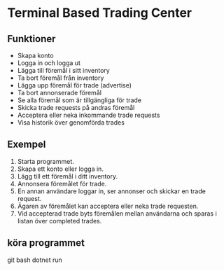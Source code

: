 # Terminal Based Trading Center

## Funktioner


- Skapa konto  
- Logga in och logga ut  
- Lägga till föremål i sitt inventory  
- Ta bort föremål från inventory  
- Lägga upp föremål för trade (advertise)  
- Ta bort annonserade föremål  
- Se alla föremål som är tillgängliga för trade  
- Skicka trade requests på andras föremål  
- Acceptera eller neka inkommande trade requests  
- Visa historik över genomförda trades  


## Exempel

1. Starta programmet.  
2. Skapa ett konto eller logga in.  
3. Lägg till ett föremål i ditt inventory.  
4. Annonsera föremålet för trade.  
5. En annan användare loggar in, ser annonser och skickar en trade request.  
6. Ägaren av föremålet kan acceptera eller neka trade requesten.  
7. Vid accepterad trade byts föremålen mellan användarna och sparas i listan över completed trades.  


## köra programmet

git bash
dotnet run